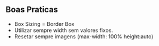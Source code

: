 ## Boas Praticas

- Box Sizing = Border Box
- Utilizar sempre width sem valores fixos.
- Resetar sempre imagens (max-width: 100% height:auto)
